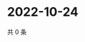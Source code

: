 # 2022-10-24

共 0 条

<!-- BEGIN WEIBO -->
<!-- 最后更新时间 Mon Oct 24 2022 02:08:21 GMT+0800 (China Standard Time) -->

<!-- END WEIBO -->
